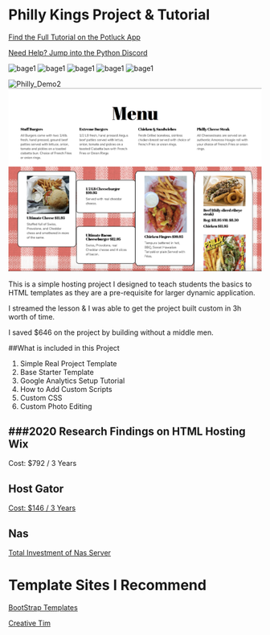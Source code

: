 # Philly Kings Project & Tutorial


[Find the Full Tutorial on the Potluck App](http://pipinstallpython.com:8000/)

[Need Help? Jump into the Python Discord](http://pipinstallpython.com:8000/)

![bage1](https://img.shields.io/github/issues/cryptopotluck/Covid-19-Dash-Map)
![bage1](https://img.shields.io/github/issues/cryptopotluck/Covid-19-Dash-Map)
![bage1](https://img.shields.io/github/issues/cryptopotluck/Covid-19-Dash-Map)
![bage1](https://img.shields.io/github/issues/cryptopotluck/Covid-19-Dash-Map)
![bage1](https://img.shields.io/github/issues/cryptopotluck/Covid-19-Dash-Map)


![Philly_Demo2](assets/readme/site_demo_1.png "Logo Title Text 1")
![Philly_Demo1](assets/readme/site_demo_2.png "Logo Title Text 1")

This is a simple hosting project I designed to teach students the basics to HTML templates as they are a pre-requisite for larger dynamic application. 

I streamed the lesson & I was able to get the project built custom in 3h worth of time. 

I saved $646 on the project by building without a middle men.

##What is included in this Project
1. Simple Real Project Template
2. Base Starter Template
2. Google Analytics Setup Tutorial
3. How to Add Custom Scripts
4. Custom CSS
5. Custom Photo Editing 


###2020 Research Findings on HTML Hosting
Wix
---
Cost: $792 / 3 Years

Host Gator
---
[Cost: $146 /  3 Years]('https://www.hostgator.com/)

Nas
---
[Total Investment of Nas Server](http://www.pipinstallpython.com:8000/shop/11)



# Template Sites I Recommend
[BootStrap Templates](https://themes.getbootstrap.com/)

[Creative Tim](https://www.creative-tim.com/)






